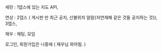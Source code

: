 세민 : 1뎁스에 있는 지도 API, 

연상 : 2뎁스 ( 게시판 만 최근 공지, 산불위치 알람{자연재해 같은 것들 공지하는 것}), 3뎁스, 

재우 : 채팅, 모임



로그인, 회원가입은 나중에 ( 재우님 와야됨. )


